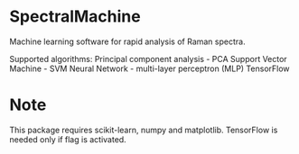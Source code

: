 # SpectralMachine
Machine learning software for rapid analysis of Raman spectra.

Supported algorithms:
Principal component analysis - PCA
Support Vector Machine - SVM
Neural Network -  multi-layer perceptron (MLP)
TensorFlow

Note
=====
This package requires scikit-learn, numpy and matplotlib.
TensorFlow is needed only if flag is activated.



